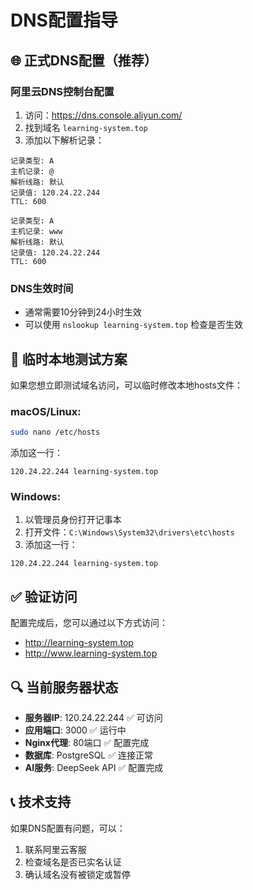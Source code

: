 # DNS配置指导

## 🌐 正式DNS配置（推荐）

### 阿里云DNS控制台配置
1. 访问：https://dns.console.aliyun.com/
2. 找到域名 `learning-system.top`
3. 添加以下解析记录：

```
记录类型: A
主机记录: @
解析线路: 默认  
记录值: 120.24.22.244
TTL: 600
```

```
记录类型: A
主机记录: www
解析线路: 默认
记录值: 120.24.22.244  
TTL: 600
```

### DNS生效时间
- 通常需要10分钟到24小时生效
- 可以使用 `nslookup learning-system.top` 检查是否生效

## 🔧 临时本地测试方案

如果您想立即测试域名访问，可以临时修改本地hosts文件：

### macOS/Linux:
```bash
sudo nano /etc/hosts
```
添加这一行：
```
120.24.22.244 learning-system.top
```

### Windows:
1. 以管理员身份打开记事本
2. 打开文件：`C:\Windows\System32\drivers\etc\hosts`
3. 添加这一行：
```
120.24.22.244 learning-system.top
```

## ✅ 验证访问

配置完成后，您可以通过以下方式访问：
- http://learning-system.top
- http://www.learning-system.top

## 🔍 当前服务器状态

- **服务器IP**: 120.24.22.244 ✅ 可访问
- **应用端口**: 3000 ✅ 运行中
- **Nginx代理**: 80端口 ✅ 配置完成
- **数据库**: PostgreSQL ✅ 连接正常
- **AI服务**: DeepSeek API ✅ 配置完成

## 📞 技术支持

如果DNS配置有问题，可以：
1. 联系阿里云客服
2. 检查域名是否已实名认证
3. 确认域名没有被锁定或暂停